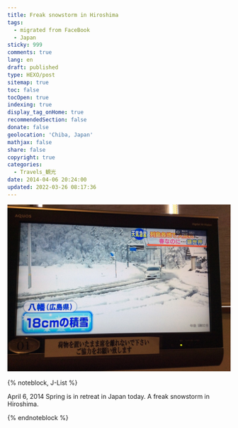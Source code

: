 ```yaml
---
title: Freak snowstorm in Hiroshima
tags:
  - migrated from FaceBook
  - Japan
sticky: 999
comments: true
lang: en
draft: published
type: HEXO/post
sitemap: true
toc: false
tocOpen: true
indexing: true
display_tag_onHome: true
recommendedSection: false
donate: false
geolocation: 'Chiba, Japan'
mathjax: false
share: false
copyright: true
categories:
  - Travels_観光
date: 2014-04-06 20:24:00
updated: 2022-03-26 08:17:36
---
```


![Freak snowstorm in Hiroshima](./Freak-snowstorm-in-Hiroshima/1907727_10152322690059320_566431751661164645_o.jpg)


{% noteblock, J-List %}

April 6, 2014
Spring is in retreat in Japan today. A freak snowstorm in Hiroshima.

{% endnoteblock %}

